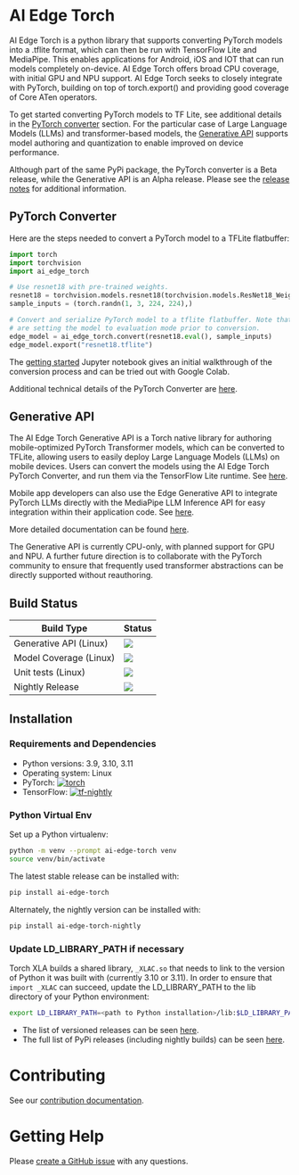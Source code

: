 # AI Edge Torch

AI Edge Torch is a python library that supports converting PyTorch models into a
.tflite format, which can then be run with TensorFlow Lite and MediaPipe.
This enables applications for Android, iOS and IOT that can run models
completely on-device. AI Edge Torch offers broad CPU coverage, with initial GPU
and NPU support.  AI Edge Torch seeks to closely integrate with PyTorch,
building on top of torch.export() and providing good coverage of Core ATen
operators.

To get started converting PyTorch models to TF Lite, see additional details in
the [PyTorch converter](#pytorch-converter) section. For the particular case of
Large Language Models (LLMs) and transformer-based models, the [Generative
API](#generative-api) supports model authoring and quantization to enable
improved on device performance.

Although part of the same PyPi package, the PyTorch converter is a Beta release,
while the Generative API is an Alpha release. Please see the [release
notes](https://github.com/google-ai-edge/ai-edge-torch/releases/) for additional
information.

## PyTorch Converter
Here are the steps needed to convert a PyTorch model to a TFLite flatbuffer:

```python
import torch
import torchvision
import ai_edge_torch

# Use resnet18 with pre-trained weights.
resnet18 = torchvision.models.resnet18(torchvision.models.ResNet18_Weights.IMAGENET1K_V1)
sample_inputs = (torch.randn(1, 3, 224, 224),)

# Convert and serialize PyTorch model to a tflite flatbuffer. Note that we
# are setting the model to evaluation mode prior to conversion.
edge_model = ai_edge_torch.convert(resnet18.eval(), sample_inputs)
edge_model.export("resnet18.tflite")
```

The [getting started](docs/pytorch_converter/getting_started.ipynb) Jupyter
notebook gives an initial walkthrough of the conversion process and can be tried
out with Google Colab.

Additional technical details of the PyTorch Converter are [here](docs/pytorch_converter/README.md).

## Generative API
The AI Edge Torch Generative API is a Torch native library for authoring
mobile-optimized PyTorch Transformer models, which can be converted to TFLite,
allowing users to easily deploy Large Language Models (LLMs) on mobile
devices. Users can convert the models using the AI Edge Torch PyTorch
Converter, and run them via the TensorFlow Lite runtime. See
[here](ai_edge_torch/generative/examples/c%2B%2B).

Mobile app developers can also use the Edge Generative API to integrate PyTorch
LLMs directly with the MediaPipe LLM Inference API for easy integration within
their application code. See
[here](http://ai.google.dev/edge/mediapipe/solutions/genai/llm_inference#ai_edge_model_conversion).

More detailed documentation can be found [here](ai_edge_torch/generative).

The Generative API is currently CPU-only, with planned support for GPU and NPU.
A further future direction is to collaborate with the PyTorch community to
ensure that frequently used transformer abstractions can be directly supported
without reauthoring.


## Build Status

Build Type         |    Status     |
-----------        | --------------|
Generative API (Linux) | [![](https://github.com/google-ai-edge/ai-edge-torch/actions/workflows/nightly_generative_api.yml/badge.svg?branch=main)](https://github.com/google-ai-edge/ai-edge-torch/actions/workflows/nightly_generative_api.yml) |
Model Coverage (Linux) | [![](https://github.com/google-ai-edge/ai-edge-torch/actions/workflows/nightly_model_coverage.yml/badge.svg?branch=main)](https://github.com/google-ai-edge/ai-edge-torch/actions/workflows/nightly_model_coverage.yml) |
Unit tests (Linux)     | [![](https://github.com/google-ai-edge/ai-edge-torch/actions/workflows/nightly_unittests.yml/badge.svg?branch=main)](https://github.com/google-ai-edge/ai-edge-torch/actions/workflows/nightly_unittests.yml) |
Nightly Release    | [![](https://github.com/google-ai-edge/ai-edge-torch/actions/workflows/nightly_release.yml/badge.svg?branch=main)](https://github.com/google-ai-edge/ai-edge-torch/actions/workflows/nightly_release.yml) |

## Installation

### Requirements and Dependencies

 * Python versions:  3.9, 3.10, 3.11
 * Operating system: Linux
 * PyTorch: [![torch](https://img.shields.io/badge/torch->=2.4.0-blue)](https://pypi.org/project/torch/)
 * TensorFlow: [![tf-nightly](https://img.shields.io/badge/tf--nightly-latest-blue)](https://pypi.org/project/tf-nightly/)

<!-- requirement badges are updated by ci/update_nightly_versions.py -->

### Python Virtual Env

Set up a Python virtualenv:
```bash
python -m venv --prompt ai-edge-torch venv
source venv/bin/activate
```

The latest stable release can be installed with:
```bash
pip install ai-edge-torch
```

Alternately, the nightly version can be installed with:
```bash
pip install ai-edge-torch-nightly
```

### Update LD_LIBRARY_PATH if necessary

Torch XLA builds a shared library, `_XLAC.so` that needs to link to the version of Python
it was built with (currently 3.10 or 3.11). In order to ensure that `import _XLAC` can succeed,
update the LD_LIBRARY_PATH to the lib directory of your Python environment:

```bash
export LD_LIBRARY_PATH=<path to Python installation>/lib:$LD_LIBRARY_PATH
```


* The list of versioned releases can be seen [here](https://github.com/google-ai-edge/ai-edge-torch/releases).
* The full list of PyPi releases (including nightly builds) can be seen [here](https://pypi.org/project/ai-edge-torch/#history).


# Contributing

See our [contribution documentation](CONTRIBUTING.md).

# Getting Help

Please [create a GitHub issue](https://github.com/google-ai-edge/ai-edge-torch/issues/new/choose) with any questions.

